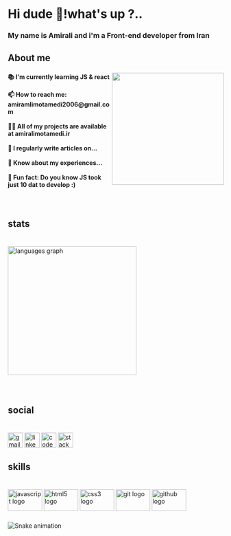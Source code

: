 <h1 align="left">Hi dude 👋!what's up ?..</h1>

###

<h3 align="left">My name is Amirali and i'm a Front-end developer from Iran</h3>

###

<h2 align="left">About me</h2>

###

<img align="right" height="261" src="https://gifdb.com/images/high/8-bit-shuba-duck-dance-gl83n4o5snl4mplv.gif"  />

###

<h4 align="left">📚 I'm currently learning  JS & react<br><br>📫 How to reach me: amiramlimotamedi2006@gmail.com<br><br>👨‍💻 All of my projects are available at amiralimotamedi.ir<br><br>📝 I regularly write articles on...<br><br>📄 Know about my experiences...<br><br>🎲 Fun fact: Do you know JS took just 10 dat to develop :)</h4>

###

<br clear="both">

<h2 align="left">stats</h2>

###

<br clear="both">

<div align="left">
  <img src="https://github-readme-stats.vercel.app/api/top-langs?locale=en&hide_title=false&layout=compact&card_width=320&langs_count=5&theme=gruvbox&hide_border=false&username=amiralimtmdi" height="300" alt="languages graph"  />
</div>

###

<br clear="both">

<h2 align="left">social</h2>

###

<br clear="both">

<div align="left">
  <img src="https://img.shields.io/static/v1?message=Gmail&logo=gmail&label=&color=D14836&logoColor=white&labelColor=&style=for-the-badge" height="35" alt="gmail logo"  />
  <img src="https://img.shields.io/static/v1?message=LinkedIn&logo=linkedin&label=&color=0077B5&logoColor=white&labelColor=&style=for-the-badge" height="35" alt="linkedin logo"  />
  <img src="https://img.shields.io/static/v1?message=Codepen&logo=codepen&label=&color=000000&logoColor=white&labelColor=&style=for-the-badge" height="35" alt="codepen logo"  />
  <img src="https://img.shields.io/static/v1?message=Stackoverflow&logo=stackoverflow&label=&color=FE7A16&logoColor=white&labelColor=&style=for-the-badge" height="35" alt="stackoverflow logo"  />
</div>

###

<h2 align="left">skills</h2>

###

<br clear="both">

<div align="left">
  <img src="https://cdn.jsdelivr.net/gh/devicons/devicon/icons/javascript/javascript-original.svg" height="50" width="80" alt="javascript logo"  />
  <img src="https://cdn.jsdelivr.net/gh/devicons/devicon/icons/html5/html5-original.svg" height="50" width="80" alt="html5 logo"  />
  <img src="https://cdn.jsdelivr.net/gh/devicons/devicon/icons/css3/css3-original.svg" height="50" width="80" alt="css3 logo"  />
  <img src="https://cdn.jsdelivr.net/gh/devicons/devicon/icons/git/git-original.svg" height="50" width="80" alt="git logo"  />
  <img src="https://cdn.jsdelivr.net/gh/devicons/devicon/icons/github/github-original.svg" height="50" width="80" alt="github logo"  />
</div>

###

<img src="https://raw.githubusercontent.com/amiralimtmdi/amiralimtmdi/blob/output/snake.svg" alt="Snake animation" />

###

